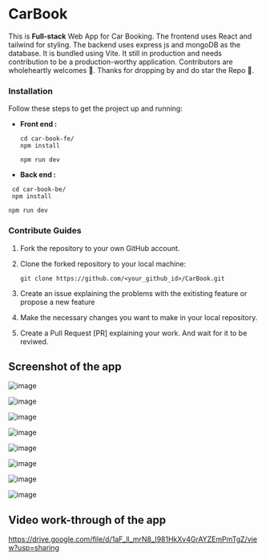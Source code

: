 # CarBook

This is <b>Full-stack</b> Web App for Car Booking. The frontend uses React and tailwind for styling. The backend uses express js and mongoDB as the database. It is bundled using Vite. It still in production and needs contribution to be a production-worthy application. Contributors are wholeheartly welcomes 🙏. Thanks for dropping by and do star the Repo 🌟.

### Installation

Follow these steps to get the project up and running:

- <b>Front end : </b>

  ```Installing Dependencies
  cd car-book-fe/
  npm install
  ```
  ```start the front-end
  npm run dev
  ```

- <b>Back end : </b>

 ```Installing Dependencies
  cd car-book-be/
  npm install
  ```
  ```start the front-end
  npm run dev
  ```

### Contribute Guides

1. Fork the repository to your own GitHub account.

2. Clone the forked repository to your local machine:

   ```
   git clone https://github.com/<your_github_id>/CarBook.git
   ```

3. Create an issue explaining the problems with the exitisting feature or propose a new feature 

4. Make the necessary changes you want to make in your local repository.

5. Create a Pull Request [PR] explaining your work. And wait for it to be reviwed.


## Screenshot of the app

![image](https://github.com/thecodermaniac/CarBook/assets/79108244/88bbd6bd-d51a-464a-b1f5-b20506dacc25)


![image](https://github.com/thecodermaniac/CarBook/assets/79108244/253cfa1d-ee51-4e3e-97a9-e141a6820d19)


![image](https://github.com/thecodermaniac/CarBook/assets/79108244/3f317e30-96a2-4fa4-b2cf-f3e1401073ee)


![image](https://github.com/thecodermaniac/CarBook/assets/79108244/a65f97af-fefb-4dd5-8bb0-ebe15cb92420)


![image](https://github.com/thecodermaniac/CarBook/assets/79108244/d8ac795f-5b32-42b4-afb2-400f0277fb8f)


![image](https://github.com/thecodermaniac/CarBook/assets/79108244/4afd8d95-4de1-488a-9bda-08ecf2c130d5)


![image](https://github.com/thecodermaniac/CarBook/assets/79108244/3a76852a-7334-4770-91df-01036253edc7)


![image](https://github.com/thecodermaniac/CarBook/assets/79108244/7db722fb-1928-45b6-91f7-277e6805cad1)


## Video work-through of the app

https://drive.google.com/file/d/1aF_ll_mrN8_I981HkXv4GrAYZEmPmTgZ/view?usp=sharing
